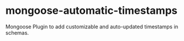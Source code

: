 # mongoose-automatic-timestamps
Mongoose Plugin to add customizable and auto-updated timestamps in schemas.
